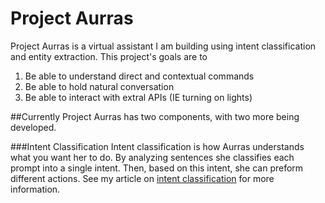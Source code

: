 # Project Aurras
Project Aurras is a virtual assistant I am building using intent classification and entity extraction.  This project's goals are to
1. Be able to understand direct and contextual commands
2. Be able to hold natural conversation
3. Be able to interact with extral APIs (IE turning on lights)

##Currently Project Aurras has two components, with two more being developed.

###Intent Classification
Intent classification is how Aurras understands what you want her to do.  By analyzing sentences she classifies each prompt into a single intent.  Then, based on this intent, she can preform different actions.  See my article on [intent classification](https://medium.com/nerd-for-tech/building-a-personal-ai-assistant-part-2-afb26c2a3b5b) for more information.
